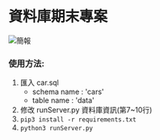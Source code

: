 # 資料庫期末專案

![簡報](https://tommy1994111.github.io/db-project-car/)

### 使用方法:
1. 匯入 car.sql
    - schema name : 'cars'
    - table name : 'data'
2. 修改 runServer.py 資料庫資訊(第7~10行)
3. `pip3 install -r requirements.txt`
4. `python3 runServer.py`